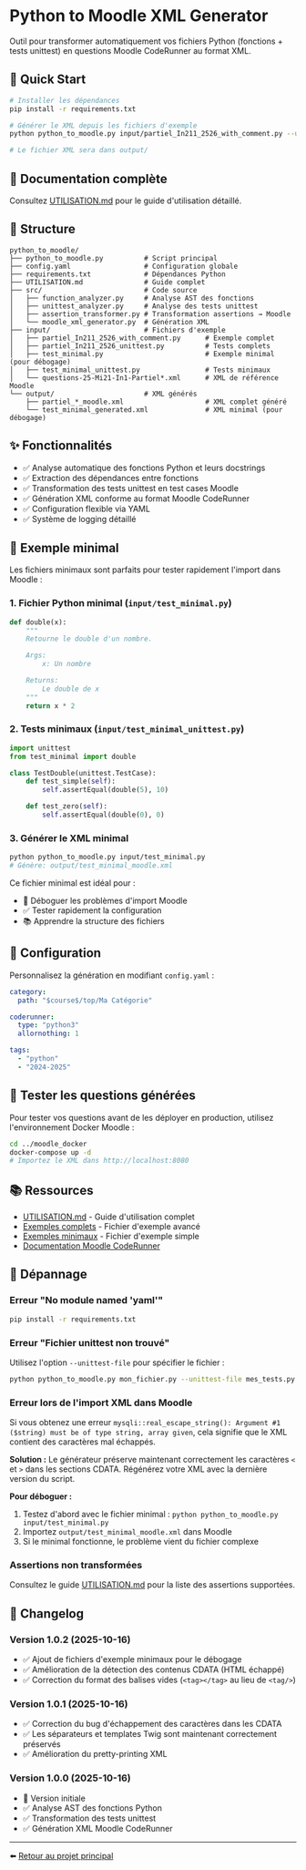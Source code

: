 # Python to Moodle XML Generator

Outil pour transformer automatiquement vos fichiers Python (fonctions + tests unittest) en questions Moodle CodeRunner au format XML.

## 🚀 Quick Start

```bash
# Installer les dépendances
pip install -r requirements.txt

# Générer le XML depuis les fichiers d'exemple
python python_to_moodle.py input/partiel_In211_2526_with_comment.py --unittest-file input/partiel_In211_2526_unittest.py

# Le fichier XML sera dans output/
```

## 📖 Documentation complète

Consultez [UTILISATION.md](UTILISATION.md) pour le guide d'utilisation détaillé.

## 📁 Structure

```
python_to_moodle/
├── python_to_moodle.py          # Script principal
├── config.yaml                  # Configuration globale
├── requirements.txt             # Dépendances Python
├── UTILISATION.md               # Guide complet
├── src/                         # Code source
│   ├── function_analyzer.py     # Analyse AST des fonctions
│   ├── unittest_analyzer.py     # Analyse des tests unittest
│   ├── assertion_transformer.py # Transformation assertions → Moodle
│   └── moodle_xml_generator.py  # Génération XML
├── input/                       # Fichiers d'exemple
│   ├── partiel_In211_2526_with_comment.py      # Exemple complet
│   ├── partiel_In211_2526_unittest.py          # Tests complets
│   ├── test_minimal.py                         # Exemple minimal (pour débogage)
│   ├── test_minimal_unittest.py                # Tests minimaux
│   └── questions-25-Mi21-In1-Partiel*.xml      # XML de référence Moodle
└── output/                      # XML générés
    ├── partiel_*_moodle.xml                    # XML complet généré
    └── test_minimal_generated.xml              # XML minimal (pour débogage)
```

## ✨ Fonctionnalités

- ✅ Analyse automatique des fonctions Python et leurs docstrings
- ✅ Extraction des dépendances entre fonctions
- ✅ Transformation des tests unittest en test cases Moodle
- ✅ Génération XML conforme au format Moodle CodeRunner
- ✅ Configuration flexible via YAML
- ✅ Système de logging détaillé

## 📝 Exemple minimal

Les fichiers minimaux sont parfaits pour tester rapidement l'import dans Moodle :

### 1. Fichier Python minimal (`input/test_minimal.py`)

```python
def double(x):
    """
    Retourne le double d'un nombre.

    Args:
        x: Un nombre

    Returns:
        Le double de x
    """
    return x * 2
```

### 2. Tests minimaux (`input/test_minimal_unittest.py`)

```python
import unittest
from test_minimal import double

class TestDouble(unittest.TestCase):
    def test_simple(self):
        self.assertEqual(double(5), 10)

    def test_zero(self):
        self.assertEqual(double(0), 0)
```

### 3. Générer le XML minimal

```bash
python python_to_moodle.py input/test_minimal.py
# Génère: output/test_minimal_moodle.xml
```

Ce fichier minimal est idéal pour :
- 🐛 Déboguer les problèmes d'import Moodle
- ✅ Tester rapidement la configuration
- 📚 Apprendre la structure des fichiers

## 🔧 Configuration

Personnalisez la génération en modifiant `config.yaml` :

```yaml
category:
  path: "$course$/top/Ma Catégorie"

coderunner:
  type: "python3"
  allornothing: 1

tags:
  - "python"
  - "2024-2025"
```

## 🧪 Tester les questions générées

Pour tester vos questions avant de les déployer en production, utilisez l'environnement Docker Moodle :

```bash
cd ../moodle_docker
docker-compose up -d
# Importez le XML dans http://localhost:8080
```

## 📚 Ressources

- [UTILISATION.md](UTILISATION.md) - Guide d'utilisation complet
- [Exemples complets](input/partiel_In211_2526_with_comment.py) - Fichier d'exemple avancé
- [Exemples minimaux](input/test_minimal.py) - Fichier d'exemple simple
- [Documentation Moodle CodeRunner](https://coderunner.org.nz/)

## 🐛 Dépannage

### Erreur "No module named 'yaml'"
```bash
pip install -r requirements.txt
```

### Erreur "Fichier unittest non trouvé"
Utilisez l'option `--unittest-file` pour spécifier le fichier :
```bash
python python_to_moodle.py mon_fichier.py --unittest-file mes_tests.py
```

### Erreur lors de l'import XML dans Moodle
Si vous obtenez une erreur `mysqli::real_escape_string(): Argument #1 ($string) must be of type string, array given`, cela signifie que le XML contient des caractères mal échappés.

**Solution :** Le générateur préserve maintenant correctement les caractères `<` et `>` dans les sections CDATA. Régénérez votre XML avec la dernière version du script.

**Pour déboguer :**
1. Testez d'abord avec le fichier minimal : `python python_to_moodle.py input/test_minimal.py`
2. Importez `output/test_minimal_moodle.xml` dans Moodle
3. Si le minimal fonctionne, le problème vient du fichier complexe

### Assertions non transformées
Consultez le guide [UTILISATION.md](UTILISATION.md) pour la liste des assertions supportées.

## 📝 Changelog

### Version 1.0.2 (2025-10-16)
- ✅ Ajout de fichiers d'exemple minimaux pour le débogage
- ✅ Amélioration de la détection des contenus CDATA (HTML échappé)
- ✅ Correction du format des balises vides (`<tag></tag>` au lieu de `<tag/>`)

### Version 1.0.1 (2025-10-16)
- ✅ Correction du bug d'échappement des caractères dans les CDATA
- ✅ Les séparateurs et templates Twig sont maintenant correctement préservés
- ✅ Amélioration du pretty-printing XML

### Version 1.0.0 (2025-10-16)
- 🎉 Version initiale
- ✅ Analyse AST des fonctions Python
- ✅ Transformation des tests unittest
- ✅ Génération XML Moodle CodeRunner

---

⬅️ [Retour au projet principal](../README.md)
